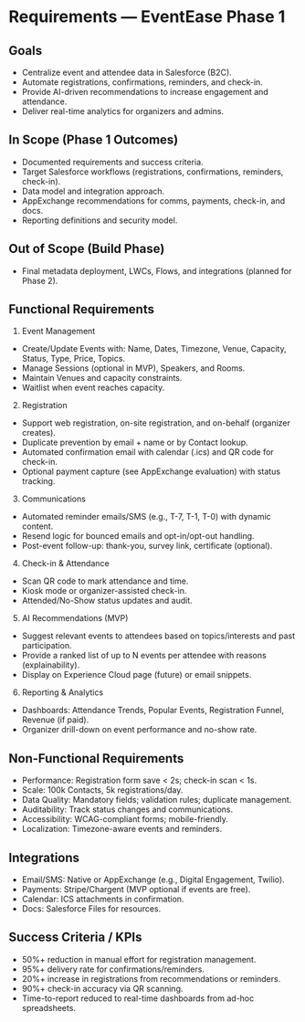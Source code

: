 # Requirements — EventEase Phase 1

## Goals
- Centralize event and attendee data in Salesforce (B2C).
- Automate registrations, confirmations, reminders, and check-in.
- Provide AI-driven recommendations to increase engagement and attendance.
- Deliver real-time analytics for organizers and admins.

## In Scope (Phase 1 Outcomes)
- Documented requirements and success criteria.
- Target Salesforce workflows (registrations, confirmations, reminders, check-in).
- Data model and integration approach.
- AppExchange recommendations for comms, payments, check-in, and docs.
- Reporting definitions and security model.

## Out of Scope (Build Phase)
- Final metadata deployment, LWCs, Flows, and integrations (planned for Phase 2).

## Functional Requirements

1) Event Management
- Create/Update Events with: Name, Dates, Timezone, Venue, Capacity, Status, Type, Price, Topics.
- Manage Sessions (optional in MVP), Speakers, and Rooms.
- Maintain Venues and capacity constraints.
- Waitlist when event reaches capacity.

2) Registration
- Support web registration, on-site registration, and on-behalf (organizer creates).
- Duplicate prevention by email + name or by Contact lookup.
- Automated confirmation email with calendar (.ics) and QR code for check-in.
- Optional payment capture (see AppExchange evaluation) with status tracking.

3) Communications
- Automated reminder emails/SMS (e.g., T-7, T-1, T-0) with dynamic content.
- Resend logic for bounced emails and opt-in/opt-out handling.
- Post-event follow-up: thank-you, survey link, certificate (optional).

4) Check-in & Attendance
- Scan QR code to mark attendance and time.
- Kiosk mode or organizer-assisted check-in.
- Attended/No-Show status updates and audit.

5) AI Recommendations (MVP)
- Suggest relevant events to attendees based on topics/interests and past participation.
- Provide a ranked list of up to N events per attendee with reasons (explainability).
- Display on Experience Cloud page (future) or email snippets.

6) Reporting & Analytics
- Dashboards: Attendance Trends, Popular Events, Registration Funnel, Revenue (if paid).
- Organizer drill-down on event performance and no-show rate.

## Non-Functional Requirements
- Performance: Registration form save < 2s; check-in scan < 1s.
- Scale: 100k Contacts, 5k registrations/day.
- Data Quality: Mandatory fields; validation rules; duplicate management.
- Auditability: Track status changes and communications.
- Accessibility: WCAG-compliant forms; mobile-friendly.
- Localization: Timezone-aware events and reminders.

## Integrations
- Email/SMS: Native or AppExchange (e.g., Digital Engagement, Twilio).
- Payments: Stripe/Chargent (MVP optional if events are free).
- Calendar: ICS attachments in confirmation.
- Docs: Salesforce Files for resources.

## Success Criteria / KPIs
- 50%+ reduction in manual effort for registration management.
- 95%+ delivery rate for confirmations/reminders.
- 20%+ increase in registrations from recommendations or reminders.
- 90%+ check-in accuracy via QR scanning.
- Time-to-report reduced to real-time dashboards from ad-hoc spreadsheets.

